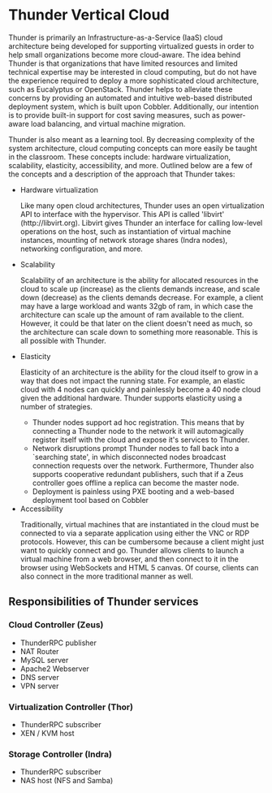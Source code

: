 <h1>Thunder Vertical Cloud</h1>
<p>Thunder is primarily an Infrastructure-as-a-Service (IaaS) cloud architecture being developed for supporting virtualized guests in order to help small organizations become more cloud-aware.  The idea behind Thunder is that organizations that have limited resources and limited technical expertise may be interested in cloud computing, but do not have the experience required to deploy a more sophisticated cloud architecture, such as Eucalyptus or OpenStack.  Thunder helps to alleviate these concerns by providing an automated and intuitive web-based distributed deployment system, which is built upon Cobbler.  Additionally, our intention is to provide built-in support for cost saving measures, such as power-aware load balancing, and virtual machine migration.</p>

<p>Thunder is also meant as a learning tool.  By decreasing complexity of the system architecture, cloud computing concepts can more easily be taught in the classroom.  These concepts include: hardware virtualization, scalability, elasticity, accessibility, and more.  Outlined below are a few of the concepts and a description of the approach that Thunder takes:</p>
<ul>
<li>Hardware virtualization</li>
<p> Like many open cloud architectures, Thunder uses an open virtualization API to interface with the hypervisor.  This API is called 'libvirt' (http://libvirt.org).  Libvirt gives Thunder an interface for calling low-level operations on the host, such as instantiation of virtual machine instances, mounting of network storage shares (Indra nodes), networking configuration, and more.</p>
<li>Scalability</li>
<p>Scalability of an architecture is the ability for allocated resources in the cloud to scale up (increase) as the clients demands increase, and scale down (decrease) as the clients demands decrease.  For example, a client may have a large workload and wants 32gb of ram, in which case the architecture can scale up the amount of ram available to the client.  However, it could be that later on the client doesn't need as much, so the architecture can scale down to something more reasonable.  This is all possible with Thunder.</p>
<li>Elasticity</li>
<p>Elasticity of an architecture is the ability for the cloud itself to grow in a way that does not impact the running state.  For example, an elastic cloud with 4 nodes can quickly and painlessly become a 40 node cloud given the additional hardware.  Thunder supports elasticity using a number of strategies.  
<ul>
<li>Thunder nodes support ad hoc registration.  This means that by connecting a Thunder node to the network it will automagically register itself with the cloud and expose it's services to Thunder.</li>
<li>Network disruptions prompt Thunder nodes to fall back into a `searching state', in which disconnected nodes broadcast connection requests over the network.  Furthermore, Thunder also supports cooperative redundant publishers, such that if a Zeus controller goes offline a replica can become the master node.</li>
<li>Deployment is painless using PXE booting and a web-based deployment tool based on Cobbler</li>
</ul>
<li>Accessibility</li>
<p>Traditionally, virtual machines that are instantiated in the cloud must be connected to via a separate application using either the VNC or RDP protocols.  However, this can be cumbersome because a client might just want to quickly connect and go.  Thunder allows clients to launch a virtual machine from a web browser, and then connect to it in the browser using WebSockets and HTML 5 canvas.  Of course, clients can also connect in the more traditional manner as well.</p>
</ul>

<h2>Responsibilities of Thunder services</h2>

<h3>Cloud Controller (Zeus)</h3>
<ul>
<li>ThunderRPC publisher</li>
<li>NAT Router</li>
<li>MySQL server</li>
<li>Apache2 Webserver</li>
<li>DNS server</li>
<li>VPN server</li>
</ul>

<h3>Virtualization Controller (Thor)</h3>
<ul>
<li>ThunderRPC subscriber</li>
<li>XEN / KVM host</li>
</ul>

<h3>Storage Controller (Indra)</h3>
<ul>
<li>ThunderRPC subscriber</li>
<li>NAS host (NFS and Samba)</li>
</ul>
